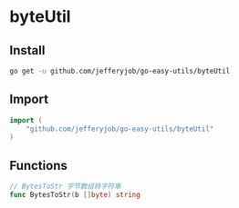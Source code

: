 # byteUtil

## Install

```bash
go get -u github.com/jefferyjob/go-easy-utils/byteUtil
```

## Import

```go
import (
	"github.com/jefferyjob/go-easy-utils/byteUtil"
)
```

## Functions

```go
// BytesToStr 字节数组转字符串
func BytesToStr(b []byte) string
```